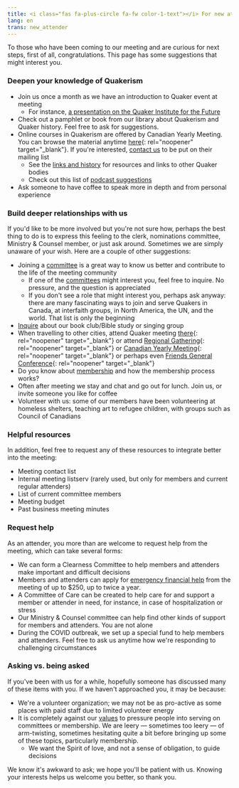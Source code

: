 ```yaml
---
title: <i class="fas fa-plus-circle fa-fw color-1-text"></i> For new attenders
lang: en
trans: new_attender
---
```

To those who have been coming to our meeting and are curious for next steps, first of all, congratulations. This page has some suggestions that might interest you. 

### Deepen your knowledge of Quakerism
* Join us once a month as we have an introduction to Quaker event at meeting
  * For instance, [a presentation on the Quaker Institute for the Future](/2020/04/14/quaker-institute-future.html)
* Check out a pamphlet or book from our library about Quakerism and Quaker history. Feel free to ask for suggestions.
* Online courses in Quakerism are offered by Canadian Yearly Meeting. You can browse the material anytime [here](http://quaker.ca/resources/education/#Introduction_to_Quakers_and_Friends_Ways){: rel="noopener" target="_blank"}. If you're interested, [contact us](/contact) to be put on their mailing list
  * See the [links and history](/links_history) for resources and links to other Quaker bodies
  * Check out this list of [podcast suggestions](/podcasts)
* Ask someone to have coffee to speak more in depth and from personal experience

### Build deeper relationships with us
If you'd like to be more involved but you're not sure how, perhaps the best thing to do is to express this feeling to the clerk, nominations committee, Ministry & Counsel member, or just ask around. Sometimes we are simply unaware of your wish. Here are a couple of other suggestions:
* Joining a [committee](/committees.html) is a great way to know us better and contribute to the life of the meeting community
  * If one of the [committees](/committees.html) might interest you, feel free to inquire. No pressure, and the question is appreciated
  * If you don't see a role that might interest you, perhaps ask anyway: there are many fascinating ways to join and serve Quakers in Canada, at interfaith groups, in North America, the UN, and the world. That list is only the beginning
* [Inquire](/contact.html) about our book club/Bible study or singing group
* When travelling to other cities, attend Quaker meeting [there](https://www.fgcquaker.org/connect/quaker-finder){: rel="noopener" target="_blank"} or attend [Regional Gathering](https://stlawrence.quaker.ca){: rel="noopener" target="_blank"} or [Canadian Yearly Meeting](https://quaker.ca){: rel="noopener" target="_blank"} or perhaps even [Friends General Conference](https://www.fgcquaker.org/){: rel="noopener" target="_blank"}
* Do you know about [membership](/membership.html) and how the membership process works?
* Often after meeting we stay and chat and go out for lunch. Join us, or invite someone you like for coffee
* Volunteer with us: some of our members have been volunteering at homeless shelters, teaching art to refugee children, with groups such as Council of Canadians

### Helpful resources
In addition, feel free to request any of these resources to integrate better into the meeting:
* Meeting contact list
* Internal meeting listserv (rarely used, but only for members and current regular attenders)
* List of current committee members
* Meeting budget
* Past business meeting minutes

### Request help
As an attender, you more than are welcome to request help from the meeting, which can take several forms:
* We can form a Clearness Committee to help members and attenders make important and difficult decisions
* Members and attenders can apply for [emergency financial help](/discretionary_fund) from the meeting of up to $250, up to twice a year.
* A Committee of Care can be created to help care for and support a member or attender in need, for instance, in case of hospitalization or stress
* Our Ministry & Counsel committee can help find other kinds of support for members and attenders. You are not alone
* During the COVID outbreak, we set up a special fund to help members and attenders. Feel free to ask us anytime how we're responding to challenging circumstances

### Asking vs. being asked
If you've been with us for a while, hopefully someone has discussed many of these items with you. If we haven't approached you, it may be because:
* We're a volunteer organization; we may not be as pro-active as some places with paid staff due to limited volunteer energy
* It is completely against our [values](/intro) to pressure people into serving on committees or membership. We are leery — sometimes too leery — of arm-twisting, sometimes hesitating quite a bit before bringing up some of these topics, particularly membership.
  * We want the Spirit of love, and not a sense of obligation, to guide decisions

We know it's awkward to ask; we hope you'll be patient with us. Knowing your interests helps us welcome you better, so thank you.
